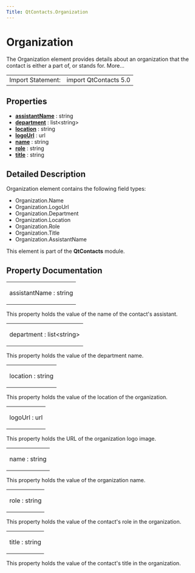 ```yaml
---
Title: QtContacts.Organization
---
```

        
Organization
============

<span class="subtitle"></span>
The Organization element provides details about an organization that the contact is either a part of, or stands for. More...

|                   |                       |
|-------------------|-----------------------|
| Import Statement: | import QtContacts 5.0 |

<span id="properties"></span>
Properties
----------

-   ****[assistantName](#assistantName-prop)**** : string
-   ****[department](#department-prop)**** : list&lt;string&gt;
-   ****[location](#location-prop)**** : string
-   ****[logoUrl](#logoUrl-prop)**** : url
-   ****[name](#name-prop)**** : string
-   ****[role](#role-prop)**** : string
-   ****[title](#title-prop)**** : string

<span id="details"></span>
Detailed Description
--------------------

Organization element contains the following field types:

-   Organization.Name
-   Organization.LogoUrl
-   Organization.Department
-   Organization.Location
-   Organization.Role
-   Organization.Title
-   Organization.AssistantName

This element is part of the **QtContacts** module.

Property Documentation
----------------------

<table>
<colgroup>
<col width="100%" />
</colgroup>
<tbody>
<tr class="odd">
<td><p><span id="assistantName-prop"></span><span class="name">assistantName</span> : <span class="type">string</span></p></td>
</tr>
</tbody>
</table>

This property holds the value of the name of the contact's assistant.

<table>
<colgroup>
<col width="100%" />
</colgroup>
<tbody>
<tr class="odd">
<td><p><span id="department-prop"></span><span class="name">department</span> : <span class="type">list</span>&lt;<span class="type">string</span>&gt;</p></td>
</tr>
</tbody>
</table>

This property holds the value of the department name.

<table>
<colgroup>
<col width="100%" />
</colgroup>
<tbody>
<tr class="odd">
<td><p><span id="location-prop"></span><span class="name">location</span> : <span class="type">string</span></p></td>
</tr>
</tbody>
</table>

This property holds the value of the location of the organization.

<table>
<colgroup>
<col width="100%" />
</colgroup>
<tbody>
<tr class="odd">
<td><p><span id="logoUrl-prop"></span><span class="name">logoUrl</span> : <span class="type">url</span></p></td>
</tr>
</tbody>
</table>

This property holds the URL of the organization logo image.

<table>
<colgroup>
<col width="100%" />
</colgroup>
<tbody>
<tr class="odd">
<td><p><span id="name-prop"></span><span class="name">name</span> : <span class="type">string</span></p></td>
</tr>
</tbody>
</table>

This property holds the value of the organization name.

<table>
<colgroup>
<col width="100%" />
</colgroup>
<tbody>
<tr class="odd">
<td><p><span id="role-prop"></span><span class="name">role</span> : <span class="type">string</span></p></td>
</tr>
</tbody>
</table>

This property holds the value of the contact's role in the organization.

<table>
<colgroup>
<col width="100%" />
</colgroup>
<tbody>
<tr class="odd">
<td><p><span id="title-prop"></span><span class="name">title</span> : <span class="type">string</span></p></td>
</tr>
</tbody>
</table>

This property holds the value of the contact's title in the organization.

